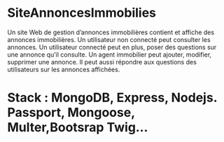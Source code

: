 # SiteAnnoncesImmobilies
Un site Web de gestion d’annonces immobilières contient et affiche des annonces immobilières. Un utilisateur non connecté peut consulter les annonces. Un utilisateur connecté peut en plus, poser des questions sur une annonce qu’il consulte. Un agent immobilier peut ajouter, modifier, supprimer une annonce. Il peut aussi répondre aux questions des utilisateurs sur les annonces affichées.
# Stack : MongoDB, Express, Nodejs. Passport, Mongoose, Multer,Bootsrap Twig…
